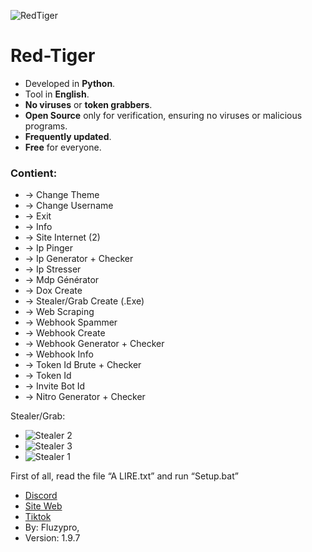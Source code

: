 ![RedTiger](https://github.com/fluzzzy/RedTiger-Fluzypro/assets/147531758/ada77d42-2b03-4011-9522-7e1570b04504)
# **Red-Tiger**

- Developed in **Python**.
- Tool in **English**.
- **No viruses** or **token grabbers**.
- **Open Source** only for verification, ensuring no viruses or malicious programs.
- **Frequently updated**.
- **Free** for everyone.
  
### Contient:


- -> Change Theme
- -> Change Username
- -> Exit
- -> Info
- -> Site Internet (2)
- -> Ip Pinger
- -> Ip Generator + Checker
- -> Ip Stresser
- -> Mdp Générator
- -> Dox Create
- -> Stealer/Grab Create (.Exe)
- -> Web Scraping
- -> Webhook Spammer
- -> Webhook Create
- -> Webhook Generator + Checker
- -> Webhook Info
- -> Token Id Brute + Checker
- -> Token Id
- -> Invite Bot Id
- -> Nitro Generator + Checker

Stealer/Grab:
- ![Stealer 2](https://github.com/fluzzzy/RedTiger-Fluzypro/assets/147531758/12a19802-f2a5-4b7a-b5f0-93523c907717)
- ![Stealer 3](https://github.com/fluzzzy/RedTiger-Fluzypro/assets/147531758/12fbb599-3ba5-4790-ae05-8531534abd8e)
- ![Stealer 1](https://github.com/fluzzzy/RedTiger-Fluzypro/assets/147531758/bb86ea23-1b20-4ce6-9750-d97e4f095b44)


First of all, read the file “A LIRE.txt” and run “Setup.bat”

- [Discord](https://discord.gg/VF4vqzpDsY)
- [Site Web](https://red-tiger.000webhostapp.com/accueil.html)
- [Tiktok](https://www.tiktok.com/@redtiger.tool)
- By: Fluzypro,
- Version: 1.9.7
